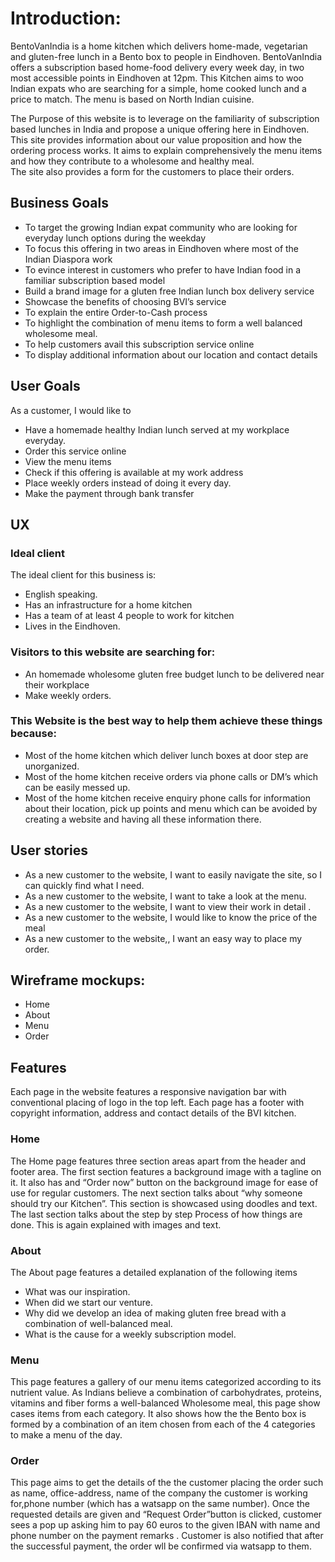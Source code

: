 # Introduction:

BentoVanIndia is a home kitchen which delivers home-made, vegetarian and gluten-free lunch in a Bento box to people in Eindhoven. 
BentoVanIndia offers a subscription based home-food delivery every week day, in two most accessible points in Eindhoven at 12pm. 
This Kitchen aims to woo Indian expats who are searching for a simple, home cooked lunch and a price to match. 
The menu is based on North Indian cuisine.

The Purpose of this website is to leverage on the familiarity of subscription based lunches in India and propose a unique
offering here in Eindhoven.  This site provides information about our value proposition and how the ordering process works.
It aims to explain comprehensively the menu items and how they contribute to a wholesome and healthy meal.  
The site also provides a form for the customers to place their orders.

## Business Goals

*	To target the growing Indian expat community who are looking for everyday lunch options during the weekday
*	To focus this offering in two areas in Eindhoven where most of the Indian Diaspora work
*	To evince interest in customers who prefer to have Indian food in a familiar subscription based model
*	Build a brand image for a gluten free Indian lunch box delivery service
*	Showcase the benefits of choosing BVI’s service
*	To explain the entire Order-to-Cash process
*	To highlight the combination of menu items to form a well balanced wholesome meal.
*	To help customers avail this subscription service online
*	To display additional information about our location and contact details


## User Goals
As a customer, I would like to 
*	Have a homemade healthy Indian lunch served at my workplace everyday.
*	Order this service online
*	View the menu items 
*	Check if this offering is available at my work address
*	Place weekly orders instead of doing it every day.
*	Make the payment through bank transfer


## UX

### Ideal client
The ideal client for this business is:
*	English speaking.
*	Has an infrastructure for a home kitchen
*	Has a team of at least 4 people to work for kitchen
*	Lives in the Eindhoven.

### Visitors to this website are searching for:
*	An homemade  wholesome gluten free budget lunch to be delivered near their workplace
*	Make weekly orders.
    
### This Website  is the best way to help them achieve these things because:
*	Most of the home kitchen which deliver lunch boxes at door step are unorganized.
*	Most of the home kitchen receive orders via phone calls or DM’s which can be easily messed up.
*	Most of the home kitchen receive  enquiry phone calls for information about their location, pick up points and menu which
    can be avoided by creating a website and having all these information there.

## User stories
*	As a new customer to the website, I want to easily navigate the site, so I can quickly find what I need.
*	As a new customer to the website, I want to take a look at the menu.
*	As a new customer to the website, I want to view their work in detail .
*	As a new customer to the website, I would like to know the price of the meal
*	As a new customer to the website,, I want an easy way to place my order.

## Wireframe mockups:
*	Home
*	About
*	Menu
*	Order

## Features
Each page in the website features a responsive navigation bar with conventional placing of logo in the top left.
Each page has a footer with copyright information, address and contact details of the BVI kitchen. 

### Home
The Home page features three section areas apart from the header and footer area. The first section features a  background image 
with a tagline on it.  It also has and “Order now” button on the background image for ease of use for regular customers. 
The next section talks about “why someone should try our Kitchen”. This section is showcased using doodles and text.
The last section talks about the step by step  Process of how things are done. This is again explained with images and text.

### About
The About page features a detailed explanation of the following items
* What was our inspiration.
* When did we start our venture.
* Why did we develop an idea of making gluten free bread with a combination of well-balanced meal.
* What is the cause for a weekly subscription model.


### Menu
This page features a gallery of our menu items categorized according to its nutrient value. As Indians believe a combination of carbohydrates, 
proteins, vitamins and fiber forms a well-balanced Wholesome meal, this page show cases items from  each category. 
It also shows how the the Bento box  is  formed by a  combination of an item chosen from  each of the 4 categories to  make a menu of the day.
  
### Order
This page aims to get the details of the the customer placing the order such as  name, office-address, 
name of the company the customer is working for,phone number (which has a watsapp on the same number). 
Once the requested details are given and “Request Order”button is clicked, customer sees a pop up asking him to pay 60 euros to
the given IBAN with name and phone number on the payment remarks . Customer is also notified that after the successful payment, 
the order wll be confirmed via watsapp to them.
